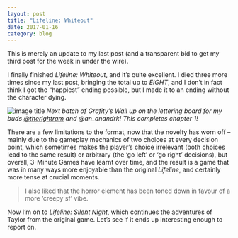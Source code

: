 ```yaml
---
layout: post
title: "Lifeline: Whiteout"
date: 2017-01-16
category: blog
---
```

This is merely an update to my last post (and a transparent bid to get my third post for the week in under the wire).

I finally finished _Lifeline: Whiteout_, and it’s quite excellent. I died three more times since my last post, bringing the total up to _EIGHT_, and I don’t in fact think I got the “happiest” ending possible, but I made it to an ending without the character dying.

![image title](https://source.unsplash.com/f8nTaC227lo)
_Next batch of Grafity’s Wall up on the lettering board for my buds <a href="#">@therightram</a> and @an_anandrk! This completes chapter 1!_

There are a few limitations to the format, now that the novelty has worn off – mainly due to the gameplay mechanics of two choices at every decision point, which sometimes makes the player’s choice irrelevant (both choices lead to the same result) or arbitrary (the ‘go left’ or ‘go right’ decisions), but overall, 3-Minute Games have learnt over time, and the result is a game that was in many ways more enjoyable than the original _Lifeline_, and certainly more tense at crucial moments. 

>I also liked that the horror element has been toned down in favour of a more ‘creepy sf’ vibe.

Now I’m on to _Lifeline: Silent Night_, which continues the adventures of Taylor from the original game. Let’s see if it ends up interesting enough to report on.